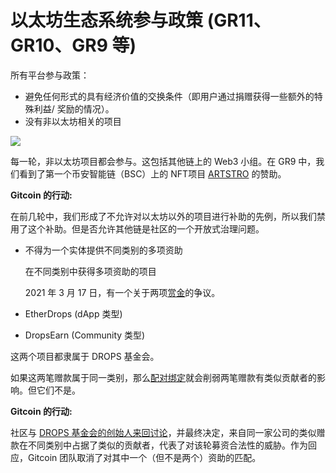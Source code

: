 # 以太坊生态系统参与政策 (GR11、GR10、GR9 等)

所有平台参与政策：

* 避免任何形式的具有经济价值的交换条件（即用户通过捐赠获得一些额外的特殊利益/ 奖励的情况）。
* 没有非以太坊相关的项目

![](https://lh3.googleusercontent.com/FmA-OA4gmxHzekwzPCJXKoMXiF1YBlVs1BwAvl3-fjKlc3Gde\_R\_u4QiJ\_ZqTbOH8RlSZMBT0Aik3IYT8QtDXslQbiHhpCR0mUUcaYN\_fKochWyNPODRBBrYHn\_xvsvWNEaD0-s)

每一轮，非以太坊项目都会参与。这包括其他链上的 Web3 小组。在 GR9 中，我们看到了第一个币安智能链（BSC）上的 NFT项目 [ARTSTRO](https://gitcoin.co/grants/2434/artstro) 的赞助。

**Gitcoin 的行动:**

在前几轮中，我们形成了不允许对以太坊以外的项目进行补助的先例，所以我们禁用了这个补助。但是否允许其他链是社区的一个开放式治理问题。

*   不得为一个实体提供不同类别的多项资助

    在不同类别中获得多项资助的项目

    2021 年 3 月 17 日，有一个关于两项[赏金](https://twitter.com/GitcoinDisputes/status/1372315090515415042)的争议。
* EtherDrops (dApp 类型)
* DropsEarn (Community 类型)

这两个项目都隶属于 DROPS 基金会。

如果这两笔赠款属于同一类别，那么[配对绑定](https://ethresear.ch/t/pairwise-coordination-subsidies-a-new-quadratic-funding-design/5553)就会削弱两笔赠款有类似贡献者的影响。但它们不是。

**Gitcoin 的行动:**

社区与 [DROPS 基金会的创始人来回讨论](https://twitter.com/GitcoinDisputes/status/1372551235471958020)，并最终决定，来自同一家公司的类似赠款在不同类别中占据了类似的贡献者，代表了对该轮募资合法性的威胁。作为回应，Gitcoin 团队取消了对其中一个（但不是两个）资助的匹配。
